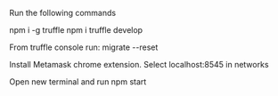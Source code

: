 Run the following commands

npm i -g truffle
npm i
truffle develop

From truffle console run:
migrate --reset

Install Metamask chrome extension.
Select localhost:8545 in networks

Open new terminal and run npm start